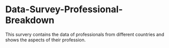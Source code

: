 # Data-Survey-Professional-Breakdown
This survery contains the data of professionals from different countries and shows the aspects of their profession.
